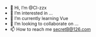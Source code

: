 - 👋 Hi, I’m @Cl-zzx
- 👀 I’m interested in ...
- 🌱 I’m currently learning Vue
- 💞️ I’m looking to collaborate on ...
- 📫 How to reach me secretB@126.com

<!---
Cl-zzx/Cl-zzx is a ✨ special ✨ repository because its `README.md` (this file) appears on your GitHub profile.
You can click the Preview link to take a look at your changes.
--->
